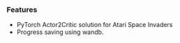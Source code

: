 ### Features

- PyTorch Actor2Critic solution for Atari Space Invaders
- Progress saving using wandb.
